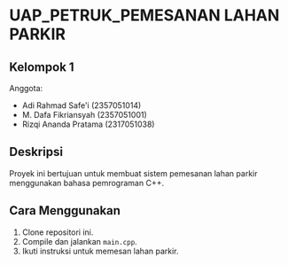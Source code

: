 # UAP_PETRUK_PEMESANAN LAHAN PARKIR

## Kelompok 1
Anggota:
- Adi Rahmad Safe'i (2357051014)
- M. Dafa Fikriansyah (2357051001)
- Rizqi Ananda Pratama (2317051038)

## Deskripsi
Proyek ini bertujuan untuk membuat sistem pemesanan lahan parkir menggunakan bahasa pemrograman C++.

## Cara Menggunakan
1. Clone repositori ini.
2. Compile dan jalankan `main.cpp`.
3. Ikuti instruksi untuk memesan lahan parkir.
